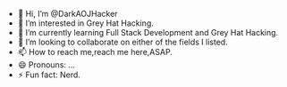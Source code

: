 - 👋 Hi, I’m @DarkAOJHacker
- 👀 I’m interested in Grey Hat Hacking.
- 🌱 I’m currently learning Full Stack Development and Grey Hat Hacking.
- 💞️ I’m looking to collaborate on either of the fields I listed.
- 📫 How to reach me,reach me here,ASAP.
- 😄 Pronouns: ...
- ⚡ Fun fact: Nerd.
  

<!---
DarkAOJHacker/DarkAOJHacker is a ✨ special ✨ repository because its `README.md` (this file) appears on your GitHub profile.
You can click the Preview link to take a look at your changes.
--->
